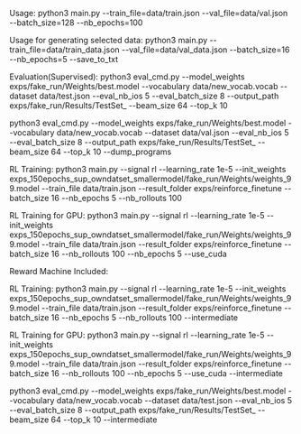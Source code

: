Usage: python3 main.py --train_file=data/train.json --val_file=data/val.json --batch_size=128  --nb_epochs=100

Usage for generating selected data: python3 main.py --train_file=data/train_data.json --val_file=data/val_data.json --batch_size=16  --nb_epochs=5 --save_to_txt

Evaluation(Supervised):
python3 eval_cmd.py --model_weights exps/fake_run/Weights/best.model --vocabulary data/new_vocab.vocab --dataset data/test.json --eval_nb_ios 5 --eval_batch_size 8 
--output_path exps/fake_run/Results/TestSet_ --beam_size 64 --top_k 10 

python3 eval_cmd.py --model_weights exps/fake_run/Weights/best.model --vocabulary data/new_vocab.vocab --dataset data/val.json --eval_nb_ios 5 --eval_batch_size 8 
--output_path exps/fake_run/Results/TestSet_ --beam_size 64 --top_k 10 --dump_programs 

RL Training:
python3 main.py  --signal rl --learning_rate 1e-5 --init_weights exps_150epochs_sup_owndatset_smallermodel/fake_run/Weights/weights_99.model --train_file data/train.json --result_folder exps/reinforce_finetune --batch_size 16  --nb_epochs 5 --nb_rollouts 100

RL Training for GPU:
python3 main.py  --signal rl --learning_rate 1e-5 --init_weights exps_150epochs_sup_owndatset_smallermodel/fake_run/Weights/weights_99.model --train_file data/train.json --result_folder exps/reinforce_finetune --batch_size 16 --nb_rollouts 100 --nb_epochs 5 --use_cuda


Reward Machine Included:

RL Training:
python3 main.py  --signal rl --learning_rate 1e-5 --init_weights exps_150epochs_sup_owndatset_smallermodel/fake_run/Weights/weights_99.model --train_file data/train.json --result_folder exps/reinforce_finetune --batch_size 16  --nb_epochs 5 --nb_rollouts 100 --intermediate

RL Training for GPU:
python3 main.py  --signal rl --learning_rate 1e-5 --init_weights exps_150epochs_sup_owndatset_smallermodel/fake_run/Weights/weights_99.model --train_file data/train.json --result_folder exps/reinforce_finetune --batch_size 16 --nb_rollouts 100 --nb_epochs 5 --use_cuda --intermediate

python3 eval_cmd.py --model_weights exps/fake_run/Weights/best.model --vocabulary data/new_vocab.vocab --dataset data/test.json --eval_nb_ios 5 --eval_batch_size 8 
--output_path exps/fake_run/Results/TestSet_ --beam_size 64 --top_k 10 --intermediate

